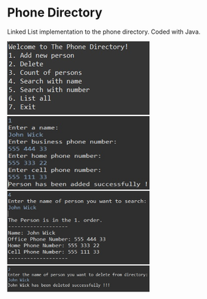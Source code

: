 # Phone Directory

Linked List implementation to the phone directory. Coded with Java.
<br/>
<div>
  <img src="/assets/image.jpg" width=331 height=171>
  <img src="/assets/image1.jpg" width=331 height=171>
  <img src="/assets/image2.jpg" width=331 height=171>
  <img src="/assets/image3.jpg" width=331>
</div>
